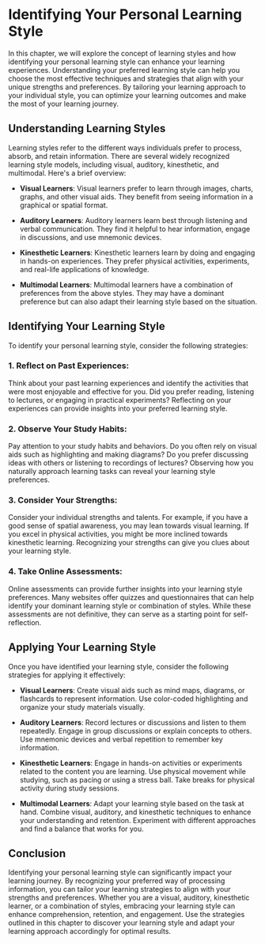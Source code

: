 Identifying Your Personal Learning Style
=================================================

In this chapter, we will explore the concept of learning styles and how identifying your personal learning style can enhance your learning experiences. Understanding your preferred learning style can help you choose the most effective techniques and strategies that align with your unique strengths and preferences. By tailoring your learning approach to your individual style, you can optimize your learning outcomes and make the most of your learning journey.

Understanding Learning Styles
-----------------------------

Learning styles refer to the different ways individuals prefer to process, absorb, and retain information. There are several widely recognized learning style models, including visual, auditory, kinesthetic, and multimodal. Here's a brief overview:

* **Visual Learners**: Visual learners prefer to learn through images, charts, graphs, and other visual aids. They benefit from seeing information in a graphical or spatial format.

* **Auditory Learners**: Auditory learners learn best through listening and verbal communication. They find it helpful to hear information, engage in discussions, and use mnemonic devices.

* **Kinesthetic Learners**: Kinesthetic learners learn by doing and engaging in hands-on experiences. They prefer physical activities, experiments, and real-life applications of knowledge.

* **Multimodal Learners**: Multimodal learners have a combination of preferences from the above styles. They may have a dominant preference but can also adapt their learning style based on the situation.

Identifying Your Learning Style
-------------------------------

To identify your personal learning style, consider the following strategies:

### 1. Reflect on Past Experiences:

Think about your past learning experiences and identify the activities that were most enjoyable and effective for you. Did you prefer reading, listening to lectures, or engaging in practical experiments? Reflecting on your experiences can provide insights into your preferred learning style.

### 2. Observe Your Study Habits:

Pay attention to your study habits and behaviors. Do you often rely on visual aids such as highlighting and making diagrams? Do you prefer discussing ideas with others or listening to recordings of lectures? Observing how you naturally approach learning tasks can reveal your learning style preferences.

### 3. Consider Your Strengths:

Consider your individual strengths and talents. For example, if you have a good sense of spatial awareness, you may lean towards visual learning. If you excel in physical activities, you might be more inclined towards kinesthetic learning. Recognizing your strengths can give you clues about your learning style.

### 4. Take Online Assessments:

Online assessments can provide further insights into your learning style preferences. Many websites offer quizzes and questionnaires that can help identify your dominant learning style or combination of styles. While these assessments are not definitive, they can serve as a starting point for self-reflection.

Applying Your Learning Style
----------------------------

Once you have identified your learning style, consider the following strategies for applying it effectively:

* **Visual Learners**: Create visual aids such as mind maps, diagrams, or flashcards to represent information. Use color-coded highlighting and organize your study materials visually.

* **Auditory Learners**: Record lectures or discussions and listen to them repeatedly. Engage in group discussions or explain concepts to others. Use mnemonic devices and verbal repetition to remember key information.

* **Kinesthetic Learners**: Engage in hands-on activities or experiments related to the content you are learning. Use physical movement while studying, such as pacing or using a stress ball. Take breaks for physical activity during study sessions.

* **Multimodal Learners**: Adapt your learning style based on the task at hand. Combine visual, auditory, and kinesthetic techniques to enhance your understanding and retention. Experiment with different approaches and find a balance that works for you.

Conclusion
----------

Identifying your personal learning style can significantly impact your learning journey. By recognizing your preferred way of processing information, you can tailor your learning strategies to align with your strengths and preferences. Whether you are a visual, auditory, kinesthetic learner, or a combination of styles, embracing your learning style can enhance comprehension, retention, and engagement. Use the strategies outlined in this chapter to discover your learning style and adapt your learning approach accordingly for optimal results.
